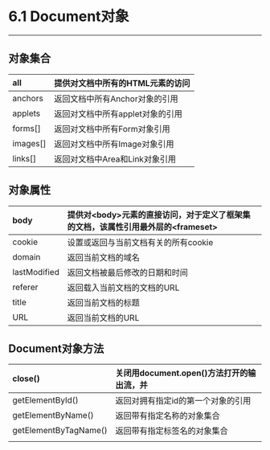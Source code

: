 # 6.1 Document对象

---

## 对象集合

| all | 提供对文档中所有的HTML元素的访问 |
| :--- | :--- |
| anchors | 返回文档中所有Anchor对象的引用 |
| applets | 返回对文档中所有applet对象的引用 |
| forms\[\] | 返回对文档中所有Form对象引用 |
| images\[\] | 返回对文档中所有Image对象引用 |
| links\[\] | 返回对文档中Area和Link对象引用 |

## 对象属性

| body | 提供对&lt;body&gt;元素的直接访问，对于定义了框架集的文档，该属性引用最外层的&lt;frameset&gt; |
| :--- | :--- |
| cookie | 设置或返回与当前文档有关的所有cookie |
| domain | 返回当前文档的域名 |
| lastModified | 返回文档被最后修改的日期和时间 |
| referer | 返回载入当前文档的文档的URL |
| title | 返回当前文档的标题 |
| URL | 返回当前文档的URL |

## Document对象方法

| close\(\) | 关闭用document.open\(\)方法打开的输出流，并 |
| :--- | :--- |
| getElementById\(\) | 返回对拥有指定id的第一个对象的引用 |
| getElementByName\(\) | 返回带有指定名称的对象集合 |
| getElementByTagName\(\) | 返回带有指定标签名的对象集合 |
|  |  |



